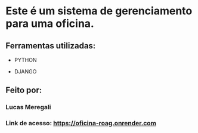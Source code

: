 # Este é um sistema de gerenciamento para uma oficina.

## Ferramentas utilizadas:

* PYTHON

*  DJANGO

## Feito por:

### Lucas Meregali

### Link de acesso: https://oficina-roag.onrender.com
